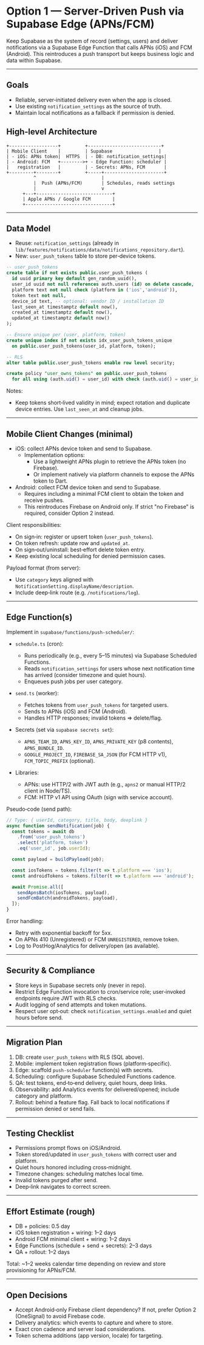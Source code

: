 # Option 1 — Server‑Driven Push via Supabase Edge (APNs/FCM)

Keep Supabase as the system of record (settings, users) and deliver notifications via a Supabase Edge Function that calls APNs (iOS) and FCM (Android). This reintroduces a push transport but keeps business logic and data within Supabase.

---

## Goals
- Reliable, server‑initiated delivery even when the app is closed.
- Use existing `notification_settings` as the source of truth.
- Maintain local notifications as a fallback if permission is denied.

## High‑level Architecture
```
+------------------+         +---------------------------+
| Mobile Client    |         | Supabase                 |
| - iOS: APNs token|  HTTPS  | - DB: notification_settings|
| - Android: FCM   +-------->+ - Edge Function: scheduler |
|   registration   |         | - Secrets: APNs, FCM       |
+---------+--------+         +-----+----------------------+
          ^                        |
          |  Push (APNs/FCM)       | Schedules, reads settings
          |                        v
      +---+----------------------------+
      | Apple APNs / Google FCM        |
      +--------------------------------+
```

---

## Data Model
- Reuse: `notification_settings` (already in `lib/features/notifications/data/notifications_repository.dart`).
- New: `user_push_tokens` table to store per‑device tokens.

```sql
-- user_push_tokens
create table if not exists public.user_push_tokens (
  id uuid primary key default gen_random_uuid(),
  user_id uuid not null references auth.users (id) on delete cascade,
  platform text not null check (platform in ('ios','android')),
  token text not null,
  device_id text, -- optional: vendor ID / installation ID
  last_seen_at timestamptz default now(),
  created_at timestamptz default now(),
  updated_at timestamptz default now()
);

-- Ensure unique per (user, platform, token)
create unique index if not exists idx_user_push_tokens_unique
  on public.user_push_tokens(user_id, platform, token);

-- RLS
alter table public.user_push_tokens enable row level security;

create policy "user_owns_tokens" on public.user_push_tokens
  for all using (auth.uid() = user_id) with check (auth.uid() = user_id);
```

Notes:
- Keep tokens short‑lived validity in mind; expect rotation and duplicate device entries. Use `last_seen_at` and cleanup jobs.

---

## Mobile Client Changes (minimal)
- iOS: collect APNs device token and send to Supabase.
  - Implementation options:
    - Use a lightweight APNs plugin to retrieve the APNs token (no Firebase).
    - Or implement natively via platform channels to expose the APNs token to Dart.
- Android: collect FCM device token and send to Supabase.
  - Requires including a minimal FCM client to obtain the token and receive pushes.
  - This reintroduces Firebase on Android only. If strict "no Firebase" is required, consider Option 2 instead.

Client responsibilities:
- On sign‑in: register or upsert token (`user_push_tokens`).
- On token refresh: update row and `updated_at`.
- On sign‑out/uninstall: best‑effort delete token entry.
- Keep existing local scheduling for denied permission cases.

Payload format (from server):
- Use `category` keys aligned with `NotificationSetting.displayName/description`.
- Include deep‑link route (e.g. `/notifications/log`).

---

## Edge Function(s)
Implement in `supabase/functions/push-scheduler/`:

- `schedule.ts` (cron):
  - Runs periodically (e.g., every 5–15 minutes) via Supabase Scheduled Functions.
  - Reads `notification_settings` for users whose next notification time has arrived (consider timezone and quiet hours).
  - Enqueues push jobs per user category.

- `send.ts` (worker):
  - Fetches tokens from `user_push_tokens` for targeted users.
  - Sends to APNs (iOS) and FCM (Android).
  - Handles HTTP responses; invalid tokens => delete/flag.

- Secrets (set via `supabase secrets set`):
  - `APNS_TEAM_ID`, `APNS_KEY_ID`, `APNS_PRIVATE_KEY` (p8 contents), `APNS_BUNDLE_ID`.
  - `GOOGLE_PROJECT_ID`, `FIREBASE_SA_JSON` (for FCM HTTP v1), `FCM_TOPIC_PREFIX` (optional).

- Libraries:
  - APNs: use HTTP/2 with JWT auth (e.g., `apns2` or manual HTTP/2 client in Node/TS).
  - FCM: HTTP v1 API using OAuth (sign with service account).

Pseudo‑code (send path):
```ts
// Type: { userId, category, title, body, deeplink }
async function sendNotification(job) {
  const tokens = await db
    .from('user_push_tokens')
    .select('platform, token')
    .eq('user_id', job.userId);

  const payload = buildPayload(job);

  const iosTokens = tokens.filter(t => t.platform === 'ios');
  const androidTokens = tokens.filter(t => t.platform === 'android');

  await Promise.all([
    sendApnsBatch(iosTokens, payload),
    sendFcmBatch(androidTokens, payload),
  ]);
}
```

Error handling:
- Retry with exponential backoff for 5xx.
- On APNs 410 (Unregistered) or FCM `UNREGISTERED`, remove token.
- Log to PostHog/Analytics for delivery/open (as available).

---

## Security & Compliance
- Store keys in Supabase secrets only (never in repo).
- Restrict Edge Function invocation to cron/service role; user‑invoked endpoints require JWT with RLS checks.
- Audit logging of send attempts and token mutations.
- Respect user opt‑out: check `notification_settings.enabled` and quiet hours before send.

---

## Migration Plan
1. DB: create `user_push_tokens` with RLS (SQL above).
2. Mobile: implement token registration flows (platform‑specific).
3. Edge: scaffold `push-scheduler` function(s) with secrets.
4. Scheduling: configure Supabase Scheduled Functions cadence.
5. QA: test tokens, end‑to‑end delivery, quiet hours, deep links.
6. Observability: add Analytics events for delivered/opened; include category and platform.
7. Rollout: behind a feature flag. Fall back to local notifications if permission denied or send fails.

---

## Testing Checklist
- Permissions prompt flows on iOS/Android.
- Token stored/updated in `user_push_tokens` with correct user and platform.
- Quiet hours honored including cross‑midnight.
- Timezone changes: scheduling matches local time.
- Invalid tokens purged after send.
- Deep‑link navigates to correct screen.

---

## Effort Estimate (rough)
- DB + policies: 0.5 day
- iOS token registration + wiring: 1–2 days
- Android FCM minimal client + wiring: 1–2 days
- Edge Functions (schedule + send + secrets): 2–3 days
- QA + rollout: 1–2 days

Total: ~1–2 weeks calendar time depending on review and store provisioning for APNs/FCM.

---

## Open Decisions
- Accept Android‑only Firebase client dependency? If not, prefer Option 2 (OneSignal) to avoid Firebase code.
- Delivery analytics: which events to capture and where to store.
- Exact cron cadence and server load considerations.
- Token schema additions (app version, locale) for targeting.
